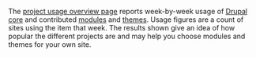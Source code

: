 The [project usage overview page](https://www.drupal.org/project/usage) reports week-by-week usage of [Drupal core](https://www.drupal.org/project/drupal) and contributed [modules](https://www.drupal.org/project/modules) and [themes](https://www.drupal.org/project/themes). Usage figures are a count of sites using the item that week. The results shown give an idea of how popular the different projects are and may help you choose modules and themes for your own site.